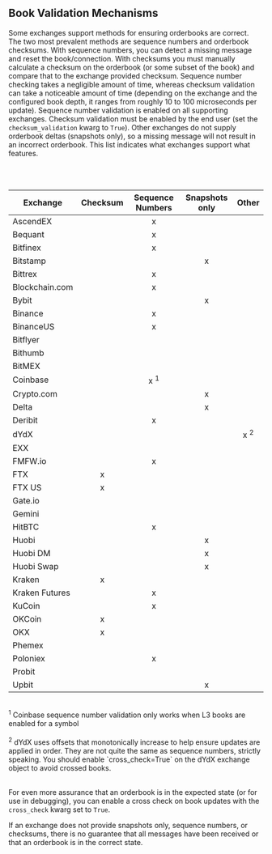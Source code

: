 ## Book Validation Mechanisms

Some exchanges support methods for ensuring orderbooks are correct. The two most prevalent methods are sequence numbers and orderbook checksums. With sequence numbers, you can detect a missing message and reset the book/connection. With checksums you must manually calculate a checksum on the orderbook (or some subset of the book) and compare that to the exchange provided checksum. Sequence number checking takes a negligible amount of time, whereas checksum validation can take a noticeable amount of time (depending on the exchange and the configured book depth, it ranges from roughly 10 to 100 microseconds per update). Sequence number validation is enabled on all supporting exchanges. Checksum validation must be enabled by the end user (set the `checksum_validation` kwarg to `True`). Other exchanges do not supply orderbook deltas (snapshots only), so a missing message will not result in an incorrect orderbook. This list indicates what exchanges support what features. 

<br/>
<br/>

| Exchange      | Checksum      | Sequence Numbers | Snapshots only | Other |
| ------------- |:-------------:| :---------------:|:--------------:|:------:
| AscendEX      |               | x                |                |       |
| Bequant       |               | x                |                |       |
| Bitfinex      |               | x                |                |       |
| Bitstamp      |               |                  | x              |       |
| Bittrex       |               | x                |                |       |
| Blockchain.com|               | x                |                |       |
| Bybit         |               |                  |   x            |       |
| Binance       |               |   x              |                |       |
| BinanceUS     |               | x                |                |       |
| Bitflyer      |               |                  |                |       |
| Bithumb       |               |                  |                |       |
| BitMEX        |               |                  |                |       |
| Coinbase      |               |  x <sup>1</sup>  |                |       |
| Crypto.com    |               |                  | x              |       |
| Delta         |               |                  | x              |       |
| Deribit       |               | x                |                |       |
| dYdX          |               |                  |                | x <sup>2</sup> |
| EXX           |               |                  |                |       |
| FMFW.io       |               | x                |                |       |
| FTX           | x             |                  |                |       |
| FTX US        | x             |                  |                |       |
| Gate.io       |               |                  |                |       |
| Gemini        |               |                  |                |       |
| HitBTC        |               |  x               |                |       |
| Huobi         |               |                  | x              |       |
| Huobi DM      |               |                  |  x             |       |
| Huobi Swap    |               |                  |  x             |       |
| Kraken        |    x          |                  |                |       |
| Kraken Futures|               | x                |                |       |
| KuCoin        |               | x                |                |       |
| OKCoin        |  x            |                  |                |       |
| OKX          |  x            |                  |                |       |
| Phemex        |               |                  |                |       |
| Poloniex      |               | x                |                |       |
| Probit        |               |                  |                |       |
| Upbit         |               |                  |     x          |       |

<br/>
<sup>1</sup> Coinbase sequence number validation only works when L3 books are enabled for a symbol
<br/>
<br/>
<sup>2</sup> dYdX uses offsets that monotonically increase to help ensure updates are applied in order. They are not quite the same as sequence numbers, strictly speaking. You should enable `cross_check=True` on the dYdX exchange object to avoid crossed books.
<br/>
<br/>

For even more assurance that an orderbook is in the expected state (or for use in debugging), you can enable a cross check on book updates with the `cross_check` kwarg set to `True`.  

If an exchange does not provide snapshots only, sequence numbers, or checksums, there is no guarantee that all messages have been received or that an orderbook is in the correct state. 
